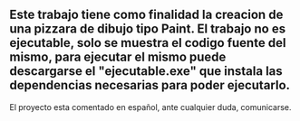 Este trabajo tiene como finalidad la creacion de una pizzara de dibujo tipo Paint.
El trabajo no es ejecutable, solo se muestra el codigo fuente del mismo, para ejecutar el mismo puede descargarse el "ejecutable.exe" que instala las dependencias necesarias para poder ejecutarlo.
--
El proyecto esta comentado en español, ante cualquier duda, comunicarse.
